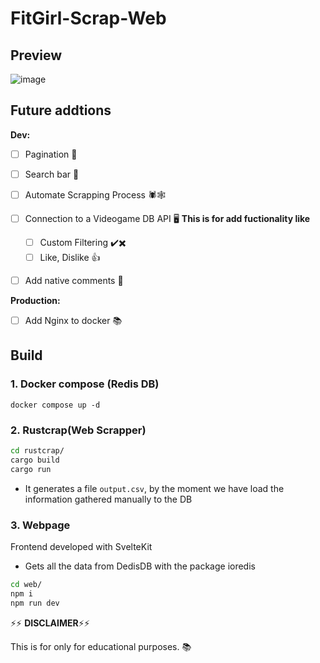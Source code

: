 # FitGirl-Scrap-Web



## Preview
![image](https://github.com/BarbarianTarkus/FitGirl-Scrap-Web/assets/44118965/66e89b72-024b-4c47-858b-bcd5222b463f)

## Future addtions
**Dev:**
- [ ] Pagination 📖
- [ ] Search bar 🔎
- [ ] Automate Scrapping Process 🕷️🕸️
- [ ] Connection to a Videogame DB API 🖥️
  **This is for add fuctionality like** 
  - [ ] Custom Filtering ✔️✖️
  - [ ] Like, Dislike 👍
- [ ] Add native comments 💭


**Production:**
- [ ] Add Nginx to docker 📚




## Build

### 1. Docker compose (Redis DB)
```
docker compose up -d
```


### 2. Rustcrap(Web Scrapper)

```bash
cd rustcrap/
cargo build
cargo run
```
* It generates a file `output.csv`, by the moment we have load the information gathered manually to the DB

### 3. Webpage

Frontend developed with SvelteKit
* Gets all the data from DedisDB with the package ioredis


```bash
cd web/
npm i
npm run dev
```




⚡⚡ **DISCLAIMER**⚡⚡

This is for only for educational purposes. :books:

